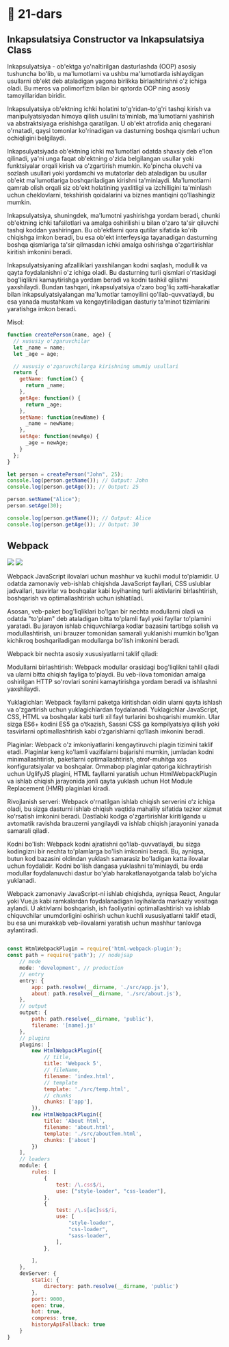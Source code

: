 # 📔 21-dars

## Inkapsulatsiya Constructor va  Inkapsulatsiya Class

Inkapsulyatsiya - ob'ektga yo'naltirilgan dasturlashda (OOP) asosiy tushuncha bo'lib, u ma'lumotlarni va ushbu ma'lumotlarda ishlaydigan usullarni ob'ekt deb ataladigan yagona birlikka birlashtirishni o'z ichiga oladi. Bu meros va polimorfizm bilan bir qatorda OOP ning asosiy tamoyillaridan biridir.

Inkapsulyatsiya ob'ektning ichki holatini to'g'ridan-to'g'ri tashqi kirish va manipulyatsiyadan himoya qilish usulini ta'minlab, ma'lumotlarni yashirish va abstraktsiyaga erishishga qaratilgan. U ob'ekt atrofida aniq chegarani o'rnatadi, qaysi tomonlar ko'rinadigan va dasturning boshqa qismlari uchun ochiqligini belgilaydi.

Inkapsulyatsiyada ob'ektning ichki ma'lumotlari odatda shaxsiy deb e'lon qilinadi, ya'ni unga faqat ob'ektning o'zida belgilangan usullar yoki funktsiyalar orqali kirish va o'zgartirish mumkin. Ko'pincha oluvchi va sozlash usullari yoki yordamchi va mutatorlar deb ataladigan bu usullar ob'ekt ma'lumotlariga boshqariladigan kirishni ta'minlaydi. Ma'lumotlarni qamrab olish orqali siz ob'ekt holatining yaxlitligi va izchilligini ta'minlash uchun cheklovlarni, tekshirish qoidalarini va biznes mantiqini qo'llashingiz mumkin.

Inkapsulyatsiya, shuningdek, ma'lumotni yashirishga yordam beradi, chunki ob'ektning ichki tafsilotlari va amalga oshirilishi u bilan o'zaro ta'sir qiluvchi tashqi koddan yashiringan. Bu ob'ektlarni qora qutilar sifatida ko'rib chiqishga imkon beradi, bu esa ob'ekt interfeysiga tayanadigan dasturning boshqa qismlariga ta'sir qilmasdan ichki amalga oshirishga o'zgartirishlar kiritish imkonini beradi.

Inkapsulyatsiyaning afzalliklari yaxshilangan kodni saqlash, modullik va qayta foydalanishni o'z ichiga oladi. Bu dasturning turli qismlari o'rtasidagi bog'liqlikni kamaytirishga yordam beradi va kodni tashkil qilishni yaxshilaydi. Bundan tashqari, inkapsulyatsiya o'zaro bog'liq xatti-harakatlar bilan inkapsulyatsiyalangan ma'lumotlar tamoyilini qo'llab-quvvatlaydi, bu esa yanada mustahkam va kengaytiriladigan dasturiy ta'minot tizimlarini yaratishga imkon beradi.

Misol:
```js
function createPerson(name, age) {
  // xususiy o'zgaruvchilar
  let _name = name;
  let _age = age;

  // xususiy o'zgaruvchilarga kirishning umumiy usullari
  return {
    getName: function() {
      return _name;
    },
    getAge: function() {
      return _age;
    },
    setName: function(newName) {
      _name = newName;
    },
    setAge: function(newAge) {
      _age = newAge;
    }
  };
}

let person = createPerson("John", 25);
console.log(person.getName()); // Output: John
console.log(person.getAge()); // Output: 25

person.setName("Alice");
person.setAge(30);

console.log(person.getName()); // Output: Alice
console.log(person.getAge()); // Output: 30
```

## Webpack

<img src="https://miro.medium.com/v2/resize:fit:1400/1*SVyedUtyXmpDcJaXuiZNRg.png" />

<img src="https://iamakulov.com/notes2/wp-content/uploads/2017/03/slide_31.png" />

Webpack JavaScript ilovalari uchun mashhur va kuchli modul to'plamidir. U odatda zamonaviy veb-ishlab chiqishda JavaScript fayllari, CSS uslublar jadvallari, tasvirlar va boshqalar kabi loyihaning turli aktivlarini birlashtirish, boshqarish va optimallashtirish uchun ishlatiladi.

Asosan, veb-paket bog'liqliklari bo'lgan bir nechta modullarni oladi va odatda "to'plam" deb ataladigan bitta to'plamli fayl yoki fayllar to'plamini yaratadi. Bu jarayon ishlab chiquvchilarga kodlar bazasini tartibga solish va modullashtirish, uni brauzer tomonidan samarali yuklanishi mumkin bo'lgan kichikroq boshqariladigan modullarga bo'lish imkonini beradi.

Webpack bir nechta asosiy xususiyatlarni taklif qiladi:

Modullarni birlashtirish: Webpack modullar orasidagi bog'liqlikni tahlil qiladi va ularni bitta chiqish fayliga to'playdi. Bu veb-ilova tomonidan amalga oshirilgan HTTP so'rovlari sonini kamaytirishga yordam beradi va ishlashni yaxshilaydi.

Yuklagichlar: Webpack fayllarni paketga kiritishdan oldin ularni qayta ishlash va o'zgartirish uchun yuklagichlardan foydalanadi. Yuklagichlar JavaScript, CSS, HTML va boshqalar kabi turli xil fayl turlarini boshqarishi mumkin. Ular sizga ES6+ kodini ES5 ga o‘tkazish, Sassni CSS ga kompilyatsiya qilish yoki tasvirlarni optimallashtirish kabi o‘zgarishlarni qo‘llash imkonini beradi.

Plaginlar: Webpack o'z imkoniyatlarini kengaytiruvchi plagin tizimini taklif etadi. Plaginlar keng ko'lamli vazifalarni bajarishi mumkin, jumladan kodni minimallashtirish, paketlarni optimallashtirish, atrof-muhitga xos konfiguratsiyalar va boshqalar. Ommabop plaginlar qatoriga kichraytirish uchun UglifyJS plagini, HTML fayllarni yaratish uchun HtmlWebpackPlugin va ishlab chiqish jarayonida jonli qayta yuklash uchun Hot Module Replacement (HMR) plaginlari kiradi.

Rivojlanish serveri: Webpack oʻrnatilgan ishlab chiqish serverini oʻz ichiga oladi, bu sizga dasturni ishlab chiqish vaqtida mahalliy sifatida tezkor xizmat koʻrsatish imkonini beradi. Dastlabki kodga o'zgartirishlar kiritilganda u avtomatik ravishda brauzerni yangilaydi va ishlab chiqish jarayonini yanada samarali qiladi.

Kodni bo'lish: Webpack kodni ajratishni qo'llab-quvvatlaydi, bu sizga kodingizni bir nechta to'plamlarga bo'lish imkonini beradi. Bu, ayniqsa, butun kod bazasini oldindan yuklash samarasiz bo'ladigan katta ilovalar uchun foydalidir. Kodni bo'lish dangasa yuklashni ta'minlaydi, bu erda modullar foydalanuvchi dastur bo'ylab harakatlanayotganda talab bo'yicha yuklanadi.

Webpack zamonaviy JavaScript-ni ishlab chiqishda, ayniqsa React, Angular yoki Vue.js kabi ramkalardan foydalanadigan loyihalarda markaziy vositaga aylandi. U aktivlarni boshqarish, ish faoliyatini optimallashtirish va ishlab chiquvchilar unumdorligini oshirish uchun kuchli xususiyatlarni taklif etadi, bu esa uni murakkab veb-ilovalarni yaratish uchun mashhur tanlovga aylantiradi.

```js

const HtmlWebpackPlugin = require('html-webpack-plugin');
const path = require('path'); // nodejsap
	// mode
	mode: 'development', // production
	// entry
	entry: {
		app: path.resolve(__dirname, './src/app.js'),
		about: path.resolve(__dirname, './src/about.js'),
	},
	// output
	output: {
		path: path.resolve(__dirname, 'public'),
		filename: '[name].js'
	},
	// plugins
	plugins: [
		new HtmlWebpackPlugin({
			// title,
			title: 'Webpack 5',
			// fileName,
			filename: 'index.html',
			// template
			template: './src/temp.html',
			// chunks
			chunks: ['app'],
		}),
		new HtmlWebpackPlugin({
			title: 'About html',
			filename: 'about.html',
			template: './src/aboutTem.html',
			chunks: ['about']
		})
	],
	// loaders
	module: {
		rules: [
			{
				test: /\.css$/i,
				use: ["style-loader", "css-loader"],
			},
			{
				test: /\.s[ac]ss$/i,
				use: [
					"style-loader",
					"css-loader",
					"sass-loader",
				],
			},

		],
	},
	devServer: {
		static: {
			directory: path.resolve(__dirname, 'public')
		},
		port: 9000,
		open: true,
		hot: true,
		compress: true,
		historyApiFallback: true
	}
}
```